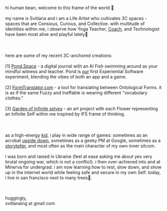 hi human bean, welcome to this frame of the world 🐌 
<br/><br/> 
my name is Svitlana and i am a Life Artist who cultivates 3C spaces - spaces that are Consious, Curious, and Collective. with multitude of identities within me, i observe how Yoga Teacher, [Coach](https://svitlana.mmm.page/coach), and Technologist have been most alive and playful lately🛝 
<br/><br/><br/><br/>
here are some of my recent 3C-anchored creations: 
<br/><br/>
[1] [Pond.Space](https://www.pond.space/) - a digital journal with an AI Fish swimming around as your mindful witness and teacher. Pond is [our](curlprojects.com) first Experiential Software experiment, blending the vibes of both an app and a game. 
<br/><br/>
[2] [FormTranslator.com](formtranslator.com) - a tool for translating between Ontological Forms. it is as if the same Fuzzy and Ineffable is wearing different "vocabulary clothes." <br/><br/>
[3] [Garden of Infinite selves](https://svitlanamm.substack.com/i/175916691/garden-of-infinite-selves-is-my-new-life-long-art-project-each-flower-represents-an-infinite-self-within-me-inspired-by-ifs-frame-of-thinking-internal-family-systems-ifs-is-a-form-of-therapy-that-breaks-down-the-single-self-into-a-family-of-selves-each-with-its-own-needs-and-desires) - an art project with each Flower representing an Infinite Self within me inspired by IFS frame of thinking.
<br/><br/>
<br/><br/>
as a high-energy [kid](https://open.spotify.com/playlist/58Zr64aZwD3LVVUmi0TOWJ?si=ba74119b794546db), i play in wide range of games: sometimes as an acrobat [upside down]((https://www.instagram.com/svitlana_moves/)), sometimes as a geeky PM at Google, sometimes as a [storyteller](https://www.youtube.com/watch?v=LC5Y9FKsY-Y), and most often as the main character of my own inner sitcom. 
<br/><br/>
i was born and raised in Ukraine (feel at ease asking me about yes very brutal ongoing war, which is not a conflict). i then over-achieved into and at Minerva for undergrad. i am now learning how to rest, slow down, and show up in the internet world while feeling safe and secure in my own Self. today, i live in san francisco next to many trees🌲. 

<br/><br/>
huggingly, 
<br/>
svitlanaing at gmail com 
